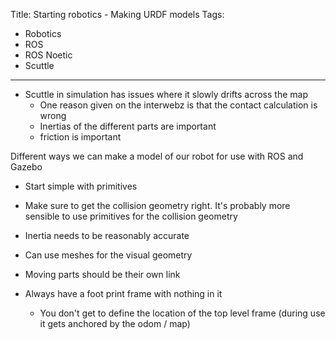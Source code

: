Title: Starting robotics - Making URDF models
Tags:

- Robotics
- ROS
- ROS Noetic
- Scuttle

---

- Scuttle in simulation has issues where it slowly drifts across the map
    + One reason given on the interwebz is that the contact calculation is wrong
    + Inertias of the different parts are important
    + friction is important


Different ways we can make a model of our robot for use with ROS and Gazebo

* Start simple with primitives

* Make sure to get the collision geometry right. It's probably more sensible to use primitives
  for the collision geometry
* Inertia needs to be reasonably accurate
* Can use meshes for the visual geometry

* Moving parts should be their own link

* Always have a foot print frame with nothing in it
  * You don't get to define the location of the top level frame (during use it gets anchored by the odom / map)

